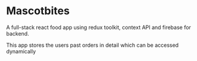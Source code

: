 # Mascotbites
A full-stack react food app using redux toolkit, context API and firebase for backend.

This app stores the users past orders in detail which can be accessed dynamically

